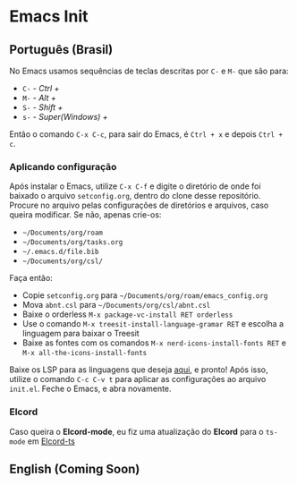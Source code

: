 # Emacs Init
## Português (Brasil)
No Emacs usamos sequências de teclas descritas por `C-` e `M-` que são para:
* `C-` - _Ctrl +_
* `M-` - _Alt +_ 
* `S-` - _Shift +_
* `s-` - _Super(Windows) +_

Então o comando `C-x C-c`, para sair do Emacs, é `Ctrl + x` e depois `Ctrl + c`.

### Aplicando configuração
Após instalar o Emacs, utilize `C-x C-f` e digite o diretório de onde foi baixado o arquivo `setconfig.org`, dentro do clone desse repositório. Procure no arquivo pelas configurações de diretórios e arquivos, caso queira modificar. Se não, apenas crie-os:
* `~/Documents/org/roam`
* `~/Documents/org/tasks.org`
* `~/.emacs.d/file.bib`
* `~/Documents/org/csl/`

Faça então:
* Copie `setconfig.org` para `~/Documents/org/roam/emacs_config.org`
* Mova `abnt.csl` para `~/Documents/org/csl/abnt.csl`
* Baixe o orderless `M-x package-vc-install RET orderless`
* Use o comando `M-x treesit-install-language-gramar RET` e escolha a linguagem para baixar o Treesit
* Baixe as fontes com os comandos `M-x nerd-icons-install-fonts RET` e `M-x all-the-icons-install-fonts`

Baixe os LSP para as linguagens que deseja [aqui](https://github.com/joaotavora/eglot?tab=readme-ov-file#connecting-to-a-server), e pronto! Após isso, utilize o comando `C-c C-v t` para aplicar as configurações ao arquivo `init.el`. Feche o Emacs, e abra novamente.

### Elcord
Caso queira o **Elcord-mode**, eu fiz uma atualização do **Elcord** para o `ts-mode` em [Elcord-ts](https://github.com/rahvax/elcord-ts)

## English (Coming Soon)
